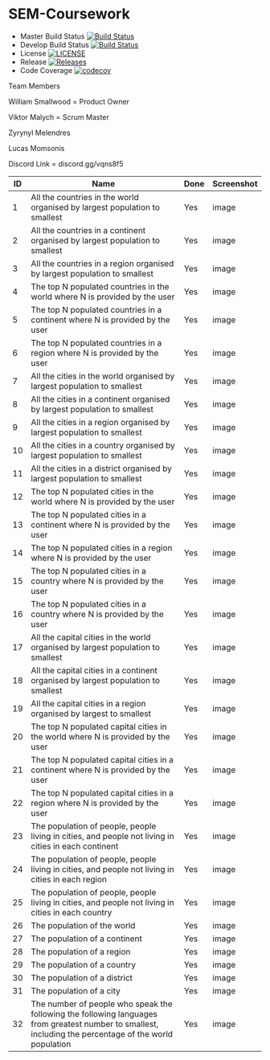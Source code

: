 # SEM-Coursework

- Master Build Status [![Build Status](https://travis-ci.org/Zynpai/SEM-Coursework.svg?branch=master)](https://travis-ci.org/Zynpai/SEM-Coursework)
- Develop Build Status [![Build Status](https://travis-ci.org/Zynpai/SEM-Coursework.svg?branch=develop)](https://travis-ci.org/Zynpai/SEM-Coursework)
- License [![LICENSE](https://img.shields.io/github/license/Zynpai/SEM-coursework.svg?style=flat-square)](https://github.com/Zynpai/SEM-Coursework/tree/master/LICENSE)
- Release [![Releases](https://img.shields.io/github/release/Zynpai/SEM-Coursework/all.svg?style=flat-square)](https://github.com/Zynpai/SEM-Courswork/releases)
- Code Coverage [![codecov](https://codecov.io/gh/VMalych/sem/branch/master/graph/badge.svg)](https://codecov.io/gh/Zynpai/SEM-Coursework)

Team Members

William Smallwood = Product Owner

Viktor Malych = Scrum Master

Zyrynyl Melendres

Lucas Momsonis

Discord Link = discord.gg/vqns8f5




ID | Name | Done | Screenshot
---|------|------|-----------
1 | All the countries in the world organised by largest population to smallest | Yes | image
2 | All the countries in a continent organised by largest population to smallest | Yes | image
3 | All the countries in a region organised by largest population to smallest | Yes | image
4 | The top N populated countries in the world where N is provided by the user | Yes | image
5 | The top N populated countries in a continent where N is provided by the user | Yes | image
6 | The top N populated countries in a region where N is provided by the user | Yes | image
7 | All the cities in the world organised by largest population to smallest | Yes | image
8 | All the cities in a continent organised by largest population to smallest | Yes | image
9 | All the cities in a region organised by largest population to smallest | Yes | image
10 | All the cities in a country organised by largest population to smallest | Yes | image
11 | All the cities in a district organised by largest population to smallest | Yes | image
12 | The top N populated cities in the world where N is provided by the user | Yes | image
13 | The top N populated cities in a continent where N is provided by the user | Yes | image
14 | The top N populated cities in a region where N is provided by the user | Yes | image
15 | The top N populated cities in a country where N is provided by the user | Yes | image
16 | The top N populated cities in a country where N is provided by the user | Yes | image
17 | All the capital cities in the world organised by largest population to smallest | Yes | image
18 | All the capital cities in a continent organised by largest population to smallest | Yes | image
19 | All the capital cities in a region organised by largest to smallest | Yes | image
20 | The top N populated capital cities in the world where N is provided by the user | Yes | image
21 | The top N populated capital cities in a continent where N is provided by the user | Yes | image
22 | The top N populated capital cities in a region where N is provided by the user | Yes | image
23 | The population of people, people living in cities, and people not living in cities in each continent | Yes | image
24 | The population of people, people living in cities, and people not living in cities in each region | Yes | image
25 | The population of people, people living in cities, and people not living in cities in each country | Yes | image
26 | The population of the world | Yes | image
27 | The population of a continent | Yes | image
28 | The population of a region | Yes | image
29 | The population of a country | Yes | image
30 | The population of a district | Yes | image
31 | The population of a city | Yes | image
32 | The number of people who speak the following the following languages from greatest number to smallest, including the percentage of the world population | Yes | image




